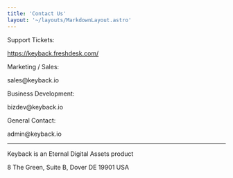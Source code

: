 ```yaml
---
title: 'Contact Us'
layout: '~/layouts/MarkdownLayout.astro'
---
```


Support Tickets:

<a href="https://keyback.freshdesk.com/" target="_blank" class="text-yellow-200">https://keyback.freshdesk.com/</a>

Marketing / Sales:

<span class="text-yellow-200">sales<!-- dsadasd3asdasda -->@keyback.io</span>

Business Development:

<span class="text-yellow-200">bizdev<!-- dsadasdyasdasda -->@keyback.io</span>

General Contact:

<span class="text-yellow-200">admin<!-- dsad3asda -->@keyback.io</span>

---

Keyback is an Eternal Digital Assets product

8 The Green, Suite B, Dover DE 19901 USA
